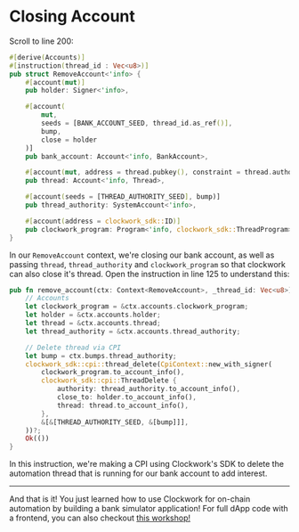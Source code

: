 # Closing Account

Scroll to line 200:

```rs
#[derive(Accounts)]
#[instruction(thread_id : Vec<u8>)]
pub struct RemoveAccount<'info> {
    #[account(mut)]
    pub holder: Signer<'info>,

    #[account(
        mut,
        seeds = [BANK_ACCOUNT_SEED, thread_id.as_ref()],
        bump,
        close = holder
    )]
    pub bank_account: Account<'info, BankAccount>,

    #[account(mut, address = thread.pubkey(), constraint = thread.authority.eq(&thread_authority.key()))]
    pub thread: Account<'info, Thread>,

    #[account(seeds = [THREAD_AUTHORITY_SEED], bump)]
    pub thread_authority: SystemAccount<'info>,

    #[account(address = clockwork_sdk::ID)]
    pub clockwork_program: Program<'info, clockwork_sdk::ThreadProgram>,
}
```

In our `RemoveAccount` context, we're closing our bank account, as well as passing `thread`, `thread_authority` and `clockwork_program` so that clockwork can also close it's thread. Open the instruction in line 125 to understand this:

```rs
pub fn remove_account(ctx: Context<RemoveAccount>, _thread_id: Vec<u8>) -> Result<()> {
    // Accounts
    let clockwork_program = &ctx.accounts.clockwork_program;
    let holder = &ctx.accounts.holder;
    let thread = &ctx.accounts.thread;
    let thread_authority = &ctx.accounts.thread_authority;

    // Delete thread via CPI
    let bump = ctx.bumps.thread_authority;
    clockwork_sdk::cpi::thread_delete(CpiContext::new_with_signer(
        clockwork_program.to_account_info(),
        clockwork_sdk::cpi::ThreadDelete {
            authority: thread_authority.to_account_info(),
            close_to: holder.to_account_info(),
            thread: thread.to_account_info(),
        },
        &[&[THREAD_AUTHORITY_SEED, &[bump]]],
    ))?;
    Ok(())
}
```

In this instruction, we're making a CPI using Clockwork's SDK to delete the automation thread that is running for our bank account to add interest.

---

And that is it! You just learned how to use Clockwork for on-chain automation by building a bank simulator application!
For full dApp code with a frontend, you can also checkout [this workshop!](https://github.com/GitBolt/solana-bank-workshop)
